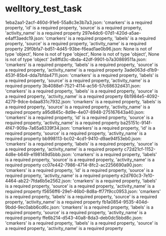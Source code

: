 # welltory_test_task

1eba2aa1-2acf-460d-91e6-55a8c3e3b7a3.json: 'cmarkers' is a required property, 'id' is a required property, 'source' is a required property, 'activity_name' is a required property
297e4dc6-07d1-420d-a5ae-e4aff3aedc19.json: 'cmarkers' is a required property, 'labels' is a required property, 'source' is a required property, 'activity_name' is a required property
29f0bfa7-bd51-4d45-93be-f6ead1ae0b96.json: None is not of type 'object', None is not of type 'object', None is not of type 'object', None is not of type 'object'
2e8ffd3c-dbda-42df-9901-b7a30869511a.json: 'cmarkers' is a required property, 'labels' is a required property, 'source' is a required property, 'activity_name' is a required property
3ade063d-d1b9-453f-85b4-dda7bfda4711.json: 'cmarkers' is a required property, 'labels' is a required property, 'source' is a required property, 'activity_name' is a required property
3b4088ef-7521-4114-ac56-57c68632d431.json: 'cmarkers' is a required property, 'labels' is a required property, 'source' is a required property, 'activity_name' is a required property
6b1984e5-4092-4279-9dce-bdaa831c7932.json: 'cmarkers' is a required property, 'labels' is a required property, 'source' is a required property, 'activity_name' is a required property
a95d845c-8d9e-4e07-8948-275167643a40.json: 'cmarkers' is a required property, 'id' is a required property, 'source' is a required property, 'activity_name' is a required property
ba25151c-914f-4f47-909a-7a65a6339f34.json: 'cmarkers' is a required property, 'id' is a required property, 'source' is a required property, 'activity_name' is a required property
bb998113-bc02-4cd1-9410-d9ae94f53eb0.json: 'cmarkers' is a required property, 'labels' is a required property, 'source' is a required property, 'activity_name' is a required property
c72d21cf-1152-4d8e-b649-e198149d5bbb.json: 'cmarkers' is a required property, 'labels' is a required property, 'source' is a required property, 'activity_name' is a required property
cc07e442-7986-4714-8fc2-ac2256690a90.json: 'cmarkers' is a required property, 'id' is a required property, 'source' is a required property, 'activity_name' is a required property
e2d760c3-7e10-4464-ab22-7fda6b5e2562.json: 'cmarkers' is a required property, 'labels' is a required property, 'source' is a required property, 'activity_name' is a required property
f5656ff6-29e1-46b0-8d8a-ff77f9cc0953.json: 'cmarkers' is a required property, 'labels' is a required property, 'source' is a required property, 'activity_name' is a required property
fb1a0854-9535-404d-9bdd-9ec0abb6cd6c.json: 'cmarkers' is a required property, 'labels' is a required property, 'source' is a required property, 'activity_name' is a required property
ffe6b214-d543-40a8-8da3-deb0dc5bbd8c.json: 'cmarkers' is a required property, 'labels' is a required property, 'source' is a required property, 'activity_name' is a required property
